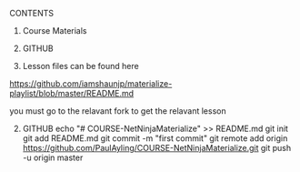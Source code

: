 CONTENTS
1. Course Materials
2. GITHUB



1. Lesson files can be found here

https://github.com/iamshaunjp/materialize-playlist/blob/master/README.md

you must go to the relavant fork to get the relavant lesson


2. GITHUB
echo "# COURSE-NetNinjaMaterialize" >> README.md
git init
git add README.md
git commit -m "first commit"
git remote add origin https://github.com/PaulAyling/COURSE-NetNinjaMaterialize.git
git push -u origin master